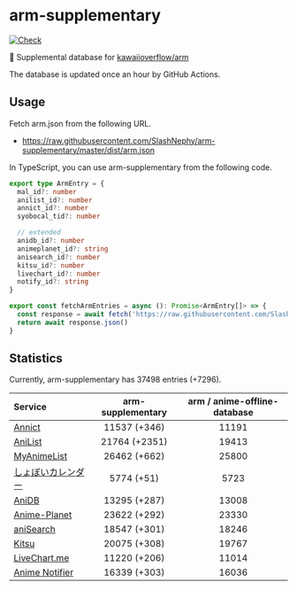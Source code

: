 # arm-supplementary

[![Check](https://github.com/SlashNephy/arm-supplementary/actions/workflows/check-node.yml/badge.svg)](https://github.com/SlashNephy/arm-supplementary/actions/workflows/check-node.yml)

💊 Supplemental database for [kawaiioverflow/arm](https://github.com/kawaiioverflow/arm)

The database is updated once an hour by GitHub Actions.

## Usage

Fetch arm.json from the following URL.

- https://raw.githubusercontent.com/SlashNephy/arm-supplementary/master/dist/arm.json

In TypeScript, you can use arm-supplementary from the following code.

```TypeScript
export type ArmEntry = {
  mal_id?: number
  anilist_id?: number
  annict_id?: number
  syobocal_tid?: number

  // extended
  anidb_id?: number
  animeplanet_id?: string
  anisearch_id?: number
  kitsu_id?: number
  livechart_id?: number
  notify_id?: string
}

export const fetchArmEntries = async (): Promise<ArmEntry[]> => {
  const response = await fetch('https://raw.githubusercontent.com/SlashNephy/arm-supplementary/master/dist/arm.json')
  return await response.json()
}
```

## Statistics

Currently, arm-supplementary has 37498 entries (+7296).

| Service                                     | arm-supplementary | arm / anime-offline-database |
| :------------------------------------------ | :---------------: | :--------------------------: |
| [Annict](https://annict.com)                |   11537 (+346)    |            11191             |
| [AniList](https://anilist.co)               |   21764 (+2351)   |            19413             |
| [MyAnimeList](https://myanimelist.net)      |   26462 (+662)    |            25800             |
| [しょぼいカレンダー](https://cal.syoboi.jp) |    5774 (+51)     |             5723             |
| [AniDB](https://anidb.net)                  |   13295 (+287)    |            13008             |
| [Anime-Planet](https://anime-planet.com)    |   23622 (+292)    |            23330             |
| [aniSearch](https://anisearch.com)          |   18547 (+301)    |            18246             |
| [Kitsu](https://kitsu.io)                   |   20075 (+308)    |            19767             |
| [LiveChart.me](https://livechart.me)        |   11220 (+206)    |            11014             |
| [Anime Notifier](https://notify.moe)        |   16339 (+303)    |            16036             |
